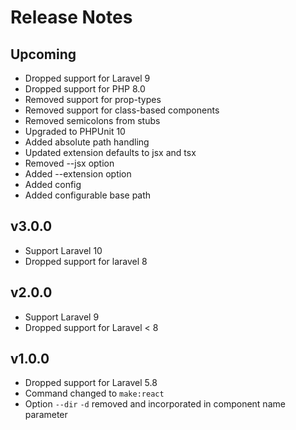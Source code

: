 # Release Notes

## Upcoming
- Dropped support for Laravel 9
- Dropped support for PHP 8.0 
- Removed support for prop-types
- Removed support for class-based components
- Removed semicolons from stubs
- Upgraded to PHPUnit 10
- Added absolute path handling
- Updated extension defaults to jsx and tsx
- Removed --jsx option
- Added --extension option
- Added config
- Added configurable base path

## v3.0.0
- Support Laravel 10
- Dropped support for laravel 8

## v2.0.0
- Support Laravel 9
- Dropped support for Laravel < 8

## v1.0.0
- Dropped support for Laravel 5.8
- Command changed to `make:react`
- Option `--dir` `-d` removed and incorporated in component name parameter
